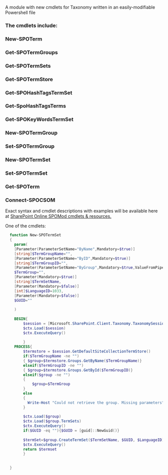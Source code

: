 A module with new cmdlets for Taxonomy written in an easily-modifiable Powershell file

 

### The cmdlets include:

### New-SPOTerm

### Get-SPOTermGroups

### Get-SPOTermSets

### Get-SPOTermStore

### Get-SPOHashTagsTermSet

### Get-SpoHashTagsTerms

### Get-SPOKeyWordsTermSet

### New-SPOTermGroup

### Set-SPOTermGroup

### New-SPOTermSet

### Set-SPOTermSet

### Get-SPOTerm

### Connect-SPOCSOM

 

Exact syntax and cmdlet descriptions with examples will be available here at [SharePoint Online SPOMod cmdlets & resources.](https://social.technet.microsoft.com/wiki/contents/articles/32334.sharepoint-online-spomod-cmdlets-resources.aspx)

One of the cmdlets:

 

```PowerShell
  function New-SPOTermSet 
  { 
    param( 
    [Parameter(ParameterSetName="ByName",Mandatory=$true)] 
    [string]$TermGroupName="", 
    [Parameter(ParameterSetName="ByID",Mandatory=$true)] 
    [string]$TermGroupID="", 
    [Parameter(ParameterSetName="ByGroup",Mandatory=$true,ValueFromPipeline=$true)] 
    $TermGroup="", 
    [Parameter(Mandatory=$true)] 
    [string]$TermSetName, 
    [Parameter(Mandatory=$false)] 
    [int]$LanguageID=1033, 
    [Parameter(Mandatory=$false)] 
    $GUID="" 
     
    ) 
 
    BEGIN{ 
        $session = [Microsoft.SharePoint.Client.Taxonomy.TaxonomySession]::GetTaxonomySession($ctx) 
        $ctx.Load($session) 
        $ctx.ExecuteQuery() 
         
        } 
    PROCESS{ 
        $termstore = $session.GetDefaultSiteCollectionTermStore() 
        if($TermGroupName -ne "") 
        { $group=$termstore.Groups.GetByName($TermGroupName)} 
        elseif($TermGroupID -ne "") 
        { $group=$termstore.Groups.GetById($TermGroupID)} 
        elseif($group -ne "") 
        {  
            $group=$TermGroup 
        } 
        else 
        { 
          Write-Host "Could not retrieve the group. Missing parameters" 
        } 
         
        $ctx.Load($group) 
        $ctx.Load($group.TermSets) 
        $ctx.ExecuteQuery() 
        if($GUID -eq ""){$GUID = [guid]::NewGuid()} 
         
        $termSet=$group.CreateTermSet($TermSetName, $GUID, $LanguageID) 
        $ctx.ExecuteQuery() 
        return $termset 
        } 
         
 
  }
 ```
